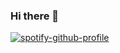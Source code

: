 ### Hi there 👋
[![spotify-github-profile](https://spotify-github-profile.vercel.app/api/view?uid=butter0115&cover_image=true&theme=default)](https://spotify-github-profile.vercel.app/api/view?uid=butter0115&redirect=true)
